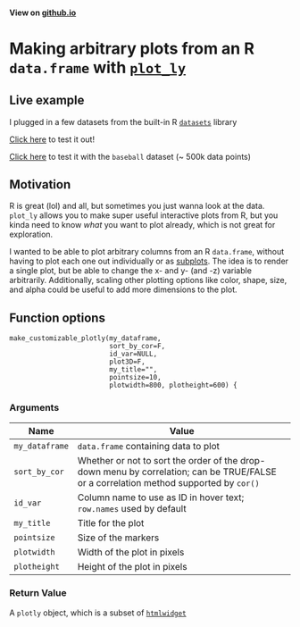 #### View on [github.io](https://mtandon09.github.io/Dynamic_Plotly/)
# Making arbitrary plots from an R `data.frame` with [`plot_ly`](https://plotly.com/r/)
## Live example
I plugged in a few datasets from the built-in R [`datasets`](https://stat.ethz.ch/R-manual/R-devel/library/datasets/html/00Index.html) library

[Click here](small_dataset.html) to test it out!

[Click here](large_dataset.html) to test it with the `baseball` dataset (~ 500k data points)

## Motivation
R is great (lol) and all, but sometimes you just wanna look at the data.  `plot_ly` allows you to make super useful interactive plots from R, but you kinda need to know *what* you want to plot already, which is not great for exploration.

I wanted to be able to plot arbitrary columns from an R `data.frame`, without having to plot each one out individually or as [subplots](https://plotly.com/r/subplots/).  The idea is to render a single plot, but be able to change the x- and y- (and -z) variable arbitrarily.  Additionally, scaling other plotting options like color, shape, size, and alpha could be useful to add more dimensions to the plot.

## Function options
```
make_customizable_plotly(my_dataframe,      
                         sort_by_cor=F,     
                         id_var=NULL,       
                         plot3D=F,
                         my_title="",
                         pointsize=10,
                         plotwidth=800, plotheight=600) {
```
### Arguments

Name | Value
-------- | -----
`my_dataframe` | `data.frame` containing data to plot
`sort_by_cor` | Whether or not to sort the order of the drop-down menu by correlation; can be TRUE/FALSE or a correlation method supported by `cor()`
`id_var` | Column name to use as ID in hover text; `row.names` used by default
`my_title` | Title for the plot
`pointsize` | Size of the markers
`plotwidth` | Width of the plot in pixels
`plotheight` | Height of the plot in pixels

### Return Value
A `plotly` object, which is a subset of [`htmlwidget`](https://www.htmlwidgets.org/)



